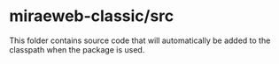 # miraeweb-classic/src

This folder contains source code that will automatically be added to the classpath when
the package is used.
